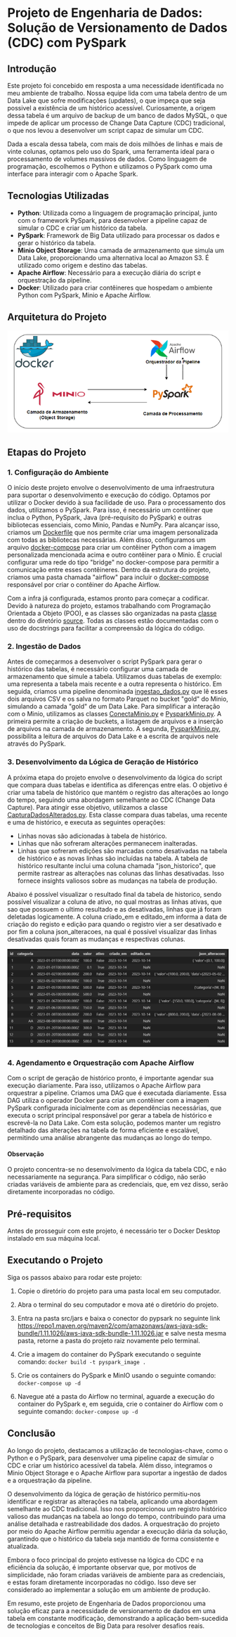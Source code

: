 # Projeto de Engenharia de Dados: Solução de Versionamento de Dados (CDC) com PySpark

## Introdução

Este projeto foi concebido em resposta a uma necessidade identificada no meu ambiente de trabalho. Nossa equipe lida com uma tabela dentro de um Data Lake que sofre modificações (updates), o que impeça que seja possivel a existência de um histórico acessível. Curiosamente, a origem dessa tabela é um arquivo de backup de um banco de dados MySQL, o que impede de aplicar um processo de Change Data Capture (CDC) tradicional, o que nos levou a desenvolver um script capaz de simular um CDC.

Dada a escala dessa tabela, com mais de dois milhões de linhas e mais de vinte colunas, optamos pelo uso do Spark, uma ferramenta ideal para o processamento de volumes massivos de dados. Como linguagem de programação, escolhemos o Python e utilizamos o PySpark como uma interface para interagir com o Apache Spark.

## Tecnologias Utilizadas

- **Python**: Utilizada como a linguagem de programação principal, junto com o framework PySpark, para desenvolver a pipeline capaz de simular o CDC e criar um histórico da tabela.
- **PySpark**: Framework de Big Data utilizado para processar os dados e gerar o histórico da tabela.
- **Minio Object Storage**: Uma camada de armazenamento que simula um Data Lake, proporcionando uma alternativa local ao Amazon S3. É utilizado como origem e destino das tabelas.
- **Apache Airflow**: Necessário para a execução diária do script e orquestração da pipeline.
- **Docker**: Utilizado para criar contêineres que hospedam o ambiente Python com PySpark, Minio e Apache Airflow.

## Arquitetura do Projeto

![Diagrama de Arquiteura do Projeto CDC](img/arquitetura_dados.png)


## Etapas do Projeto

### 1. Configuração do Ambiente

O início deste projeto envolve o desenvolvimento de uma infraestrutura para suportar o desenvolvimento e execução do código. Optamos por utilizar o Docker devido à sua facilidade de uso. Para o processamento dos dados, utilizamos o PySpark. Para isso, é necessário um contêiner que inclua o Python, PySpark, Java (pré-requisito do PySpark) e outras bibliotecas essenciais, como Minio, Pandas e NumPy. Para alcançar isso, criamos um [Dockerfile](/Dockerfile) que nos permite criar uma imagem personalizada com todas as bibliotecas necessárias. Além disso, configuramos um arquivo [docker-compose](/docker-compose.yml) para criar um contêiner Python com a imagem personalizada mencionada acima e outro contêiner para o Minio. É crucial configurar uma rede do tipo "bridge" no docker-compose para permitir a comunicação entre esses contêineres. Dentro da estrutura do projeto, criamos uma pasta chamada "airflow" para incluir o [docker-compose](/Airflow/docker-compose.yaml) responsável por criar o contêiner do Apache Airflow. 

Com a infra já configurada, estamos pronto para começar a codificar. Devido à natureza do projeto, estamos trabalhando com Programação Orientada a Objeto (POO), e as classes são organizadas na pasta [classe](/src/classes/) dentro do diretório [source](/src/). Todas as classes estão documentadas com o uso de docstrings para facilitar a compreensão da lógica do código.

### 2. Ingestão de Dados

Antes de começarmos a desenvolver o script PySpark para gerar o histórico das tabelas, é necessário configurar uma camada de armazenamento que simule a tabela. Utilizamos duas tabelas de exemplo: uma representa a tabela mais recente e a outra representa o histórico. Em seguida, criamos uma pipeline denominada  [ingestao_dados.py](/src/ingestao_dados.py/) que lê esses dois arquivos CSV e os salva no formato Parquet no bucket "gold" do Minio, simulando a camada "gold" de um Data Lake. Para simplificar a interação com o Minio, utilizamos as classes [ConectaMinio.py](/src/classes/conecta_minio.py) e [PysparkMinio.py](/src/classes/pyspark_minio.py). A primeira permite a criação de buckets, a listagem de arquivos e a inserção de arquivos na camada de armazenamento. A segunda,  [PysparkMinio.py](/src/classes/pyspark_minio.py), possibilita a leitura de arquivos do Data Lake e a escrita de arquivos nele através do PySpark.

### 3. Desenvolvimento da Lógica de Geração de Histórico

A próxima etapa do projeto envolve o desenvolvimento da lógica do script que compara duas tabelas e identifica as diferenças entre elas. O objetivo é criar uma tabela de histórico que mantém o registro das alterações ao longo do tempo, seguindo uma abordagem semelhante ao CDC (Change Data Capture). Para atingir esse objetivo, utilizamos a classe  [CapturaDadosAlterados.py](/src/classes/captura_dados_alterados.py). Esta classe compara duas tabelas, uma recente e uma de histórico, e executa as seguintes operações:

- Linhas novas são adicionadas à tabela de histórico.
- Linhas que não sofreram alterações permanecem inalteradas.
- Linhas que sofreram edições são marcadas como desativadas na tabela de histórico e as novas linhas são incluídas na tabela. A tabela de histórico resultante inclui uma coluna chamada "json_historico", que permite rastrear as alterações nas colunas das linhas desativadas. Isso fornece insights valiosos sobre as mudanças na tabela de produção.

Abaixo é possível visualizar o resultado final da tabela de historico, sendo possível visualizar a coluna de ativo, no qual mostras as linhas ativas, que sao que possuem o ultimo resultado e as desativadas, linhas que já foram deletadas logicamente. A coluna criado_em e editado_em informa a data de criação do registo e edição para quando o registro vier a ser desativado e por fim a coluna json_alteracoes, na qual é possível visualizar das linhas desativadas quais foram as mudanças e respectivas colunas.

![Esboço Tabela Final](img/tabela_final.png)

### 4. Agendamento e Orquestração com Apache Airflow

Com o script de geração de histórico pronto, é importante agendar sua execução diariamente. Para isso, utilizamos o Apache Airflow para orquestrar a pipeline. Criamos uma DAG que é executada diariamente. Essa DAG utiliza o operador Docker para criar um contêiner com a imagem PySpark configurada inicialmente com as dependências necessárias, que executa o script principal responsável por gerar a tabela de histórico e escrevê-la no Data Lake. Com esta solução, podemos manter um registro detalhado das alterações na tabela de forma eficiente e escalável, permitindo uma análise abrangente das mudanças ao longo do tempo.


#### Observação

O projeto concentra-se no desenvolvimento da lógica da tabela CDC, e não necessariamente na segurança. Para simplificar o código, não serão criadas variáveis de ambiente para as credenciais, que, em vez disso, serão diretamente incorporadas no código.

## Pré-requisitos

Antes de prosseguir com este projeto, é necessário ter o Docker Desktop instalado em sua máquina local.

## Executando o Projeto

Siga os passos abaixo para rodar este projeto:

1. Copie o diretório do projeto para uma pasta local em seu computador.

2. Abra o terminal do seu computador e mova até o diretório do projeto.

3. Entra na pasta src/jars e baixa o conector do pypsark no seguinte link https://repo1.maven.org/maven2/com/amazonaws/aws-java-sdk-bundle/1.11.1026/aws-java-sdk-bundle-1.11.1026.jar e salve nesta mesma pasta, retorne a pasta do projeto raiz novamente pelo terminal.

4. Crie a imagem do container do PySpark executando o seguinte comando: `docker build -t pyspark_image .`

5. Crie os containers do PySpark e MinIO usando o seguinte comando: `docker-compose up -d`

6. Navegue até a pasta do Airflow no terminal, aguarde a execução do container do PySpark e, em seguida, crie o container do Airflow com o seguinte comando: `docker-compose up -d`

## Conclusão 

Ao longo do projeto, destacamos a utilização de tecnologias-chave, como o Python e o PySpark, para desenvolver uma pipeline capaz de simular o CDC e criar um histórico acessível da tabela. Além disso, integramos o Minio Object Storage e o Apache Airflow para suportar a ingestão de dados e a orquestração da pipeline.

O desenvolvimento da lógica de geração de histórico permitiu-nos identificar e registrar as alterações na tabela, aplicando uma abordagem semelhante ao CDC tradicional. Isso nos proporcionou um registro histórico valioso das mudanças na tabela ao longo do tempo, contribuindo para uma análise detalhada e rastreabilidade dos dados. A orquestração do projeto por meio do Apache Airflow permitiu agendar a execução diária da solução, garantindo que o histórico da tabela seja mantido de forma consistente e atualizada.

Embora o foco principal do projeto estivesse na lógica do CDC e na eficiência da solução, é importante observar que, por motivos de simplicidade, não foram criadas variáveis de ambiente para as credenciais, e estas foram diretamente incorporadas no código. Isso deve ser considerado ao implementar a solução em um ambiente de produção.

Em resumo, este projeto de Engenharia de Dados proporcionou uma solução eficaz para a necessidade de versionamento de dados em uma tabela em constante modificação, demonstrando a aplicação bem-sucedida de tecnologias e conceitos de Big Data para resolver desafios reais.





